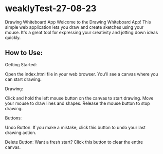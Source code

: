 # weaklyTest-27-08-23


Drawing Whiteboard App
Welcome to the Drawing Whiteboard App! This simple web application lets you draw and create sketches using your mouse. It's a great tool for expressing your creativity and jotting down ideas quickly.

## How to Use:

Getting Started:

Open the index.html file in your web browser.
You'll see a canvas where you can start drawing.

Drawing:

Click and hold the left mouse button on the canvas to start drawing.
Move your mouse to draw lines and shapes.
Release the mouse button to stop drawing.

Buttons:

Undo Button: If you make a mistake, click this button to undo your last drawing action. 

Delete Button: Want a fresh start? Click this button to clear the entire canvas.






